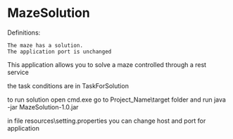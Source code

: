# MazeSolution
Definitions:

    The maze has a solution.
    The application port is unchanged

This application allows you to solve a maze controlled through a rest service

the task conditions are in TaskForSolution

to run solution open cmd.exe
go to Project_Name\target folder and run
java -jar MazeSolution-1.0.jar

in file resources\setting.properties you can change host and port for application

